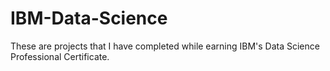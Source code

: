 # IBM-Data-Science
These are projects that I have completed while earning IBM's Data Science Professional Certificate.

